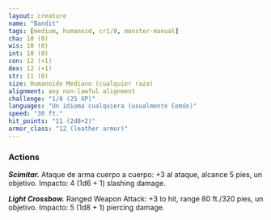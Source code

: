```yaml
---
layout: creature
name: "Bandit"
tags: [medium, humanoid, cr1/8, monster-manual]
cha: 10 (0)
wis: 10 (0)
int: 10 (0)
con: 12 (+1)
dex: 12 (+1)
str: 11 (0)
size: Humanoide Mediano (cualquier raza)
alignment: any non-lawful alignment
challenge: "1/8 (25 XP)"
languages: "Un idioma cualquiera (usualmente Común)"
speed: "30 ft."
hit_points: "11 (2d8+2)"
armor_class: "12 (leather armor)"
---
```


### Actions

***Scimitar.*** Ataque de arma cuerpo a cuerpo: +3 al ataque, alcance 5 pies, un objetivo. Impacto: 4 (1d6 + 1) slashing damage.

***Light Crossbow.*** Ranged Weapon Attack: +3 to hit, range 80 ft./320 pies, un objetivo. Impacto: 5 (1d8 + 1) piercing damage.